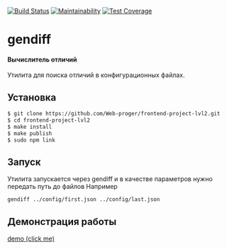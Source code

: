 [![Build Status](https://img.shields.io/endpoint.svg?url=https%3A%2F%2Factions-badge.atrox.dev%2FWeb-proger%2Ffrontend-project-lvl2%2Fbadge%3Fref%3Dmaster&style=flat)](https://actions-badge.atrox.dev/Web-proger/frontend-project-lvl2/goto?ref=master)
[![Maintainability](https://api.codeclimate.com/v1/badges/00c3b74d12f7d7293d55/maintainability)](https://codeclimate.com/github/Web-proger/frontend-project-lvl2/maintainability)
[![Test Coverage](https://api.codeclimate.com/v1/badges/00c3b74d12f7d7293d55/test_coverage)](https://codeclimate.com/github/Web-proger/frontend-project-lvl2/test_coverage)

# gendiff
#### Вычислитель отличий

Утилита для поиска отличий в конфигурационных файлах.

## Установка

```sh
$ git clone https://github.com/Web-proger/frontend-project-lvl2.git
$ cd frontend-project-lvl2
$ make install
$ make publish
$ sudo npm link
```

## Запуск
Утилита запускается через gendiff и в качестве параметров нужно передать путь до файлов
Например
```sh
gendiff ../config/first.json ../config/last.json
```

## Демонстрация работы
[demo (click me)](https://asciinema.org/a/uMNK2Yk55op3kFyjqTLZ22ztn)
